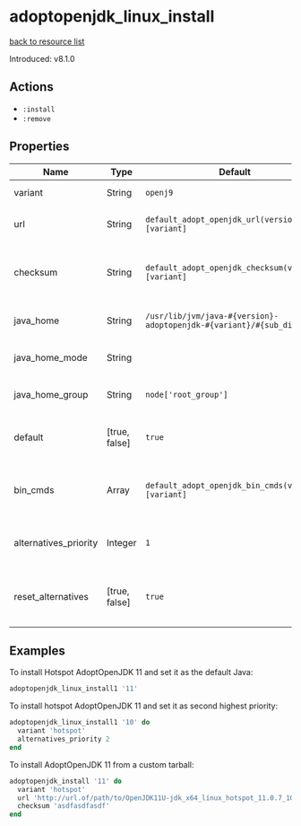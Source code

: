 
# adoptopenjdk_linux_install

[back to resource list](https://github.com/sous-chefs/java#resources)

Introduced: v8.1.0

## Actions

- `:install`
- `:remove`

## Properties

| Name                  | Type          | Default                                                                | Description                                           |
| --------------------- | ------------- | ---------------------------------------------------------------------- | ----------------------------------------------------- |
| variant               | String        | `openj9`                                                               | Install flavour                                       |
| url                   | String        | `default_adopt_openjdk_url(version)[variant]`                          | The URL to download from                              |
| checksum              | String        | `default_adopt_openjdk_checksum(version)[variant]`                     | The checksum for the downloaded file                  |
| java_home             | String        | `/usr/lib/jvm/java-#{version}-adoptopenjdk-#{variant}/#{sub_dir(url)}` | Set to override the java_home                         |
| java_home_mode        | String        |                                                                        | Owner of the Java Home                                |
| java_home_group       | String        | `node['root_group']`                                                   | Group for the Java Home                               |
| default               | [true, false] | `true`                                                                 | Whether to set this as the defalut Java               |
| bin_cmds              | Array         | `default_adopt_openjdk_bin_cmds(version)[variant]`                     | A list of `bin_cmds` based on the version and variant |
| alternatives_priority | Integer       | `1`                                                                    | Alternatives priority to set for this Java            |
| reset_alternatives    | [true, false] | `true`                                                                 | Whether to reset alternatives before setting          |

## Examples

To install Hotspot AdoptOpenJDK 11 and set it as the default Java:

```ruby
adoptopenjdk_linux_install1 '11'
```

To install hotspot AdoptOpenJDK 11 and set it as second highest priority:

```ruby
adoptopenjdk_linux_install1 '10' do
  variant 'hotspot'
  alternatives_priority 2
end
```

To install AdoptOpenJDK 11 from a custom tarball:

```ruby
adoptopenjdk_install '11' do
  variant 'hotspot'
  url 'http://url.of/path/to/OpenJDK11U-jdk_x64_linux_hotspot_11.0.7_10.tar.gz'
  checksum 'asdfasdfasdf'
end
```
